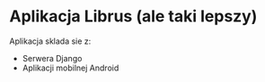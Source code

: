 # Aplikacja Librus (ale taki lepszy)
Aplikacja sklada sie z:
* Serwera Django
* Aplikacji mobilnej Android